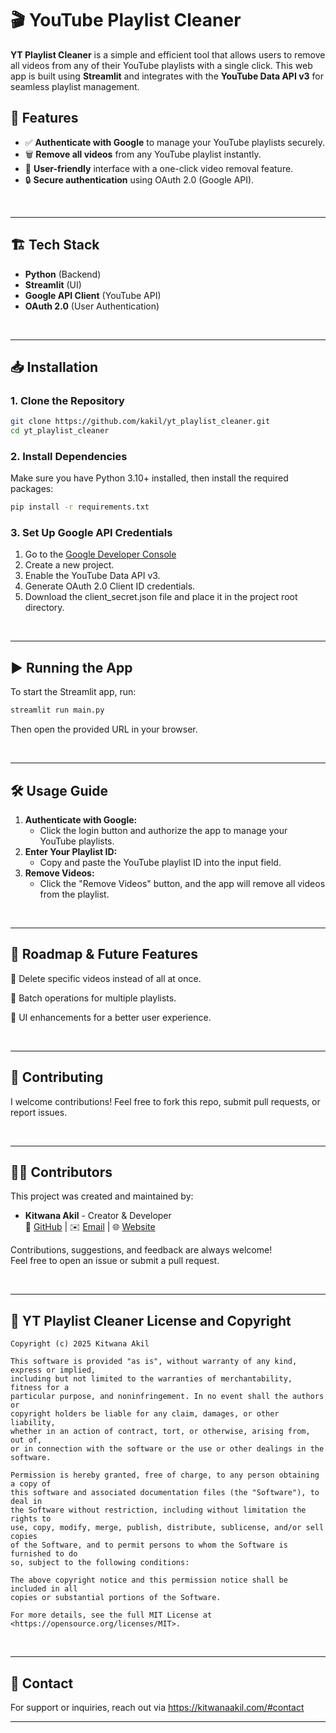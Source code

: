 # 🎬 YouTube Playlist Cleaner

**YT Playlist Cleaner** is a simple and efficient tool that allows users to remove all videos from any of their YouTube playlists with a single click. This web app is built using **Streamlit** and integrates with the **YouTube Data API v3** for seamless playlist management.

## 🚀 Features

- ✅ **Authenticate with Google** to manage your YouTube playlists securely.
- 🗑️ **Remove all videos** from any YouTube playlist instantly.
- 🎯 **User-friendly** interface with a one-click video removal feature.
- 🔒 **Secure authentication** using OAuth 2.0 (Google API).

<br>

---

## 🏗️ Tech Stack

- **Python** (Backend)
- **Streamlit** (UI)
- **Google API Client** (YouTube API)
- **OAuth 2.0** (User Authentication)

<br>

---

## 📥 Installation

### **1. Clone the Repository**
```bash
git clone https://github.com/kakil/yt_playlist_cleaner.git
cd yt_playlist_cleaner

```

### **2. Install Dependencies**

Make sure you have Python 3.10+ installed, then install the required packages:
```bash
pip install -r requirements.txt
```

### **3. Set Up Google API Credentials**

1. Go to the [Google Developer Console](https://console.cloud.google.com)
2. Create a new project.
3. Enable the YouTube Data API v3.
4. Generate OAuth 2.0 Client ID credentials.
5. Download the client_secret.json file and place it in the project root directory.

<br>

---

## ▶️ Running the App

To start the Streamlit app, run:

```bash
streamlit run main.py
```

Then open the provided URL in your browser.

<br>

---

## 🛠️ Usage Guide

1. **Authenticate with Google:**
   - Click the login button and authorize the app to manage your YouTube playlists.
2. **Enter Your Playlist ID:**
   - Copy and paste the YouTube playlist ID into the input field.
3. **Remove Videos:**
   - Click the "Remove Videos" button, and the app will remove all videos from the playlist.

<br>

---

## 📝 Roadmap & Future Features

🔹 Delete specific videos instead of all at once.

🔹 Batch operations for multiple playlists.

🔹 UI enhancements for a better user experience.

<br>

---

## 🤝 Contributing
I welcome contributions! Feel free to fork this repo, submit pull requests, or report issues.

<br>

---

## 👨‍💻 Contributors

This project was created and maintained by:

- **Kitwana Akil** - Creator & Developer  
  🚀 [GitHub](https://github.com/kakil) | ✉️ [Email](https://kitwanaakil.com/#contact) | 🌐 [Website](https://kitwanaakil.com)

Contributions, suggestions, and feedback are always welcome! <br>
Feel free to open an issue or submit a pull request.

<br>

---

## 📜 YT Playlist Cleaner License and Copyright

```YT Playlist Cleaner
Copyright (c) 2025 Kitwana Akil

This software is provided "as is", without warranty of any kind, express or implied, 
including but not limited to the warranties of merchantability, fitness for a 
particular purpose, and noninfringement. In no event shall the authors or 
copyright holders be liable for any claim, damages, or other liability, 
whether in an action of contract, tort, or otherwise, arising from, out of, 
or in connection with the software or the use or other dealings in the software.

Permission is hereby granted, free of charge, to any person obtaining a copy of 
this software and associated documentation files (the "Software"), to deal in 
the Software without restriction, including without limitation the rights to 
use, copy, modify, merge, publish, distribute, sublicense, and/or sell copies 
of the Software, and to permit persons to whom the Software is furnished to do 
so, subject to the following conditions:

The above copyright notice and this permission notice shall be included in all 
copies or substantial portions of the Software.

For more details, see the full MIT License at 
<https://opensource.org/licenses/MIT>.

```

<br>

---


## 📧 Contact

For support or inquiries, reach out via https://kitwanaakil.com/#contact

---
